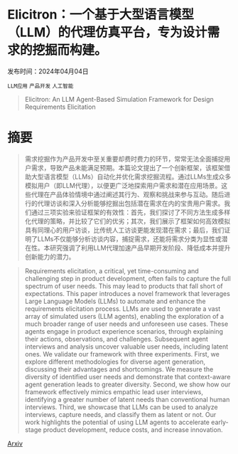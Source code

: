 # Elicitron：一个基于大型语言模型（LLM）的代理仿真平台，专为设计需求的挖掘而构建。

发布时间：2024年04月04日

`LLM应用` `产品开发` `人工智能`

> Elicitron: An LLM Agent-Based Simulation Framework for Design Requirements Elicitation

# 摘要

> 需求挖掘作为产品开发中至关重要却费时费力的环节，常常无法全面捕捉用户需求，导致产品未能满足预期。本篇论文提出了一个创新框架，该框架借助大型语言模型（LLMs）自动化并优化需求挖掘流程。通过LLMs生成众多模拟用户（即LLM代理），以便更广泛地探索用户需求和潜在应用场景。这些代理在产品体验情境中通过阐述其行为、观察和挑战来参与互动。随后进行的代理访谈和深入分析能够挖掘出包括潜在需求在内的宝贵用户需求。我们通过三项实验来验证框架的有效性：首先，我们探讨了不同方法生成多样化代理的策略，并比较了它们的优劣；其次，我们展示了框架如何高效模拟具有同理心的用户访谈，比传统人工访谈更能发现潜在需求；最后，我们证明了LLMs不仅能够分析访谈内容，捕捉需求，还能将需求分类为显性或潜在性。本研究强调了利用LLM代理加速产品早期开发阶段、降低成本并提升创新能力的潜力。

> Requirements elicitation, a critical, yet time-consuming and challenging step in product development, often fails to capture the full spectrum of user needs. This may lead to products that fall short of expectations. This paper introduces a novel framework that leverages Large Language Models (LLMs) to automate and enhance the requirements elicitation process. LLMs are used to generate a vast array of simulated users (LLM agents), enabling the exploration of a much broader range of user needs and unforeseen use cases. These agents engage in product experience scenarios, through explaining their actions, observations, and challenges. Subsequent agent interviews and analysis uncover valuable user needs, including latent ones. We validate our framework with three experiments. First, we explore different methodologies for diverse agent generation, discussing their advantages and shortcomings. We measure the diversity of identified user needs and demonstrate that context-aware agent generation leads to greater diversity. Second, we show how our framework effectively mimics empathic lead user interviews, identifying a greater number of latent needs than conventional human interviews. Third, we showcase that LLMs can be used to analyze interviews, capture needs, and classify them as latent or not. Our work highlights the potential of using LLM agents to accelerate early-stage product development, reduce costs, and increase innovation.

[Arxiv](https://arxiv.org/abs/2404.16045)